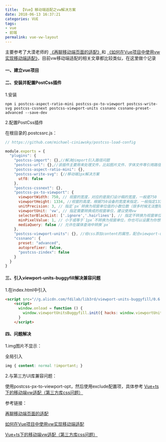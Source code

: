 ```yaml
---
title: 【Vue】移动端适配之vw解决方案
date: 2018-06-13 16:37:21
categories: VUE
tags:
- vue
- 前端
permalink: vue-vw-layout
---
```

主要参考了大漠老师的 [《再聊移动端页面的适配》](https://www.w3cplus.com/css/vw-for-layout.html)和 [《如何在Vue项目中使用vw实现移动端适配》](https://www.w3cplus.com/mobile/vw-layout-in-vue.html)，目前vw移动端适配的相关文章都比较类似，在这里做个记录<!--more-->

#### 一、建立vue项目
#### 二、安装并配置PostCss插件
1.安装
```shell
npm i postcss-aspect-ratio-mini postcss-px-to-viewport postcss-write-svg postcss-cssnext postcss-viewport-units cssnano cssnano-preset-advanced --save-dev
```

2.配置PostCss插件

在根目录的.postcssrc.js：
```js
// https://github.com/michael-ciniawsky/postcss-load-config

module.exports = {
  "plugins": {
    "postcss-import": {},//解决@import引入路径问题
    "postcss-url": {},//该插件主要用来处理文件，比如图片文件、字体文件等引用路径的处理
    "postcss-aspect-ratio-mini": {},
    "postcss-write-svg": {//移动端1px解决方案 
      utf8: false
    },
    "postcss-cssnext": {},
    "postcss-px-to-viewport": {
      viewportWidth: 750, // 视窗的宽度，对应的是我们设计稿的宽度，一般是750
      viewportHeight: 1334, //视窗的高度，根据750设备的宽度来指定，一般指定1334，也可以不配置著作权归作者所有。
      unitPrecision: 3, // 指定`px`转换为视窗单位值的小数位数（很多时候无法整除）著作权归作者所有。
      viewportUnit: 'vw', // 指定需要转换成的视窗单位，建议使用vw
      selectorBlackList: ['.ignore','.hairlines'], // 指定不转换为视窗单位的类，可以自定义，可以无限添加,建议定义一至两个通用的类名著作权归作者所有。
      minPixelValue: 1, // 小于或等于`1px`不转换为视窗单位，你也可以设置为你想要的值著作权归作者所有。
      mediaQuery: false // 允许在媒体查询中转换`px`
    },
    "postcss-viewport-units": {}, //给css添加content的属性，配合viewport-units-buggyfill库解决适配问题
    "cssnano": {
      preset: "advanced",
      autoprefixer: false,
      "postcss-zindex": false
    }
  }
}
```

#### 三、引入viewport-units-buggyfill解决兼容问题
1.在index.html中引入
```html
<script src="//g.alicdn.com/fdilab/lib3rd/viewport-units-buggyfill/0.6.2/??viewport-units-buggyfill.hacks.min.js,viewport-units-buggyfill.min.js"></script>
    <script>
      window.onload = function () { 
        window.viewportUnitsBuggyfill.init({ hacks: window.viewportUnitsBuggyfillHacks });
      }
    </script>
```

#### 四、问题解决
1.img图片不显示：

全局引入
```css
img { content: normal !important; }
```

2.与第三方UI库兼容问题：

使用postcss-px-to-viewport-opt，然后使用exclude配置项，具体参考 [Vue+ts下的移动端vw适配（第三方库css问题）](https://zhuanlan.zhihu.com/p/36913200)

参考链接：

[再聊移动端页面的适配](https://www.w3cplus.com/css/vw-for-layout.html)

[如何在Vue项目中使用vw实现移动端适配](https://www.w3cplus.com/mobile/vw-layout-in-vue.html)

[Vue+ts下的移动端vw适配（第三方库css问题）](https://zhuanlan.zhihu.com/p/36913200)